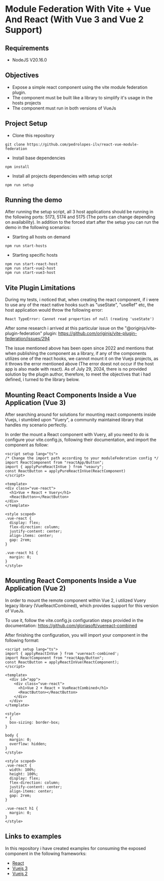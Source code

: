 # Module Federation With Vite + Vue And React (With Vue 3 and Vue 2 Support)

## Requirements
- NodeJS V20.16.0

## Objectives
- Expose a simple react component using the vite module federation plugin.
- The component must be built like a library to simplify it's usage in the hosts projects
- The component must run in both versions of VueJs

## Project Setup

- Clone this repository
```shell
git clone https://github.com/pedrolopes-ilv/react-vue-module-federation
```
- Install base dependencies
```shell
npm install
```
- Install all projects dependencies with setup script
```shell
npm run setup
```

## Running the demo
After running the setup script, all 3 host applications should be running in the following ports: 5173, 5174 and 5175 (The ports can change depending on availability). In addition to the forced start after the setup you can run the demo in the following scenarios:

- Starting all hosts on demand
```shell
npm run start-hosts
```
- Starting specific hosts
```shell
npm run start-react-host
npm run start-vue2-host
npm run start-vue3-host
```

## Vite Plugin Limitations
During my tests, i noticed that, when creating the react component, if i were to use any of the react native hooks such as "useState", "useRef" etc, the host application would throw the following error:
```
React TypeError: Cannot read properties of null (reading 'useState')
```

After some research i arrived at this particular issue on the "@originjs/vite-plugin-federation" plugin: https://github.com/originjs/vite-plugin-federation/issues/294

The issue mentioned above has been open since 2022 and mentions that when publishing the component as a library, if any of the components utilizes one of the react hooks, we cannot mount it on the Vuejs projects, as it throws the error mentioned above (The error doest not occur if the host app is also made with react). As of July 29, 2024, there is no provided solution by the plugin author, therefore, to meet the objectives that i had defined, i turned to the library below.

## Mounting React Components Inside a Vue Application (Vue 3)

After searching around for solutions for mounting react components inside Vuejs, i stumbled upon "Vuery", a community maintained library that handles my scenario perfectly.

In order the mount a React component with Vuery, all you need to do is configure your vite.config.js, following their documentation, and import the component as follow:
```vue
<script setup lang="ts">
/* Change the import path according to your moduleFederation config */
import ReactComponent from "reactApp/Button";
import { applyPureReactInVue } from "veaury";
const ReactButton = applyPureReactInVue(ReactComponent)
</script>

<template>
<div class="vue-react">
  <h1>Vue + React + Vuery</h1>
  <ReactButton></ReactButton>
</div>
</template>

<style scoped>
.vue-react {
  display: flex;
  flex-direction: column;
  justify-content: center;
  align-items: center;
  gap: 2rem;
}

.vue-react h1 {
  margin: 0;
}
</style>
```

## Mounting React Components Inside a Vue Application (Vue 2)

In order to mount the remote component within Vue 2, i utilized Vuery legacy library (VueReactCombined), which provides support for this version of VueJs.

To use it, follow the vite.config.js configuration steps provided in the documentation: https://github.com/gloriasoft/vuereact-combined

After finishing the configuration, you will import your component in the following format:
```vue
<script setup lang="ts">
import { applyReactInVue } from 'vuereact-combined';
import ReactComponent from "reactApp/Button";
const ReactButton = applyReactInVue(ReactComponent);
</script>

<template>
  <div id="app">
    <div class="vue-react">
      <h1>Vue 2 + React + VueReactCombined</h1>
      <ReactButton></ReactButton>
    </div>
  </div>
</template>

<style>
* {
  box-sizing: border-box;
}

body {
  margin: 0;
  overflow: hidden;
}
</style>

<style scoped>
.vue-react {
  width: 100%;
  height: 100%;
  display: flex;
  flex-direction: column;
  justify-content: center;
  align-items: center;
  gap: 2rem;
}

.vue-react h1 {
  margin: 0;
}
</style>
```

## Links to examples
In this repository i have created examples for consuming the exposed component in the following frameworks:

- [React](react-host-app)
- [Vuejs 3](vue-host-app)
- [Vuejs 2](vue2-host-app)
